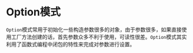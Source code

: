 # Option模式
`Option`模式常用于初始化一些构造参数很多的对象，由于参数很多，如果直接使用工厂方法创建的话，首先参数众多不利于使用，可读性很差。`Option`模式其实利用了函数式编程中闭包的特性来完成对参数进行设置。